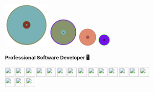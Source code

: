 <div width="100%">
  <img src="logo_github_V.svg" width="28%"/>
  <img src="logo_github_III.svg" width="18%"/>
  <img src="logo_github_I.svg" width="12%"/>
  <img src="logo_github_II.svg" width="8%"/>
</div>

### Professional Software Developer 🖥️
<div>
  <img src="https://cdn.jsdelivr.net/gh/devicons/devicon/icons/javascript/javascript-plain.svg" height="30px" width="30px"/>
  <img src="https://cdn.jsdelivr.net/gh/devicons/devicon/icons/html5/html5-plain-wordmark.svg" height="30px" width="30px"/>
  <img src="https://cdn.jsdelivr.net/gh/devicons/devicon/icons/css3/css3-plain-wordmark.svg" height="30px" width="30px"/>
  <img src="https://cdn.jsdelivr.net/gh/devicons/devicon/icons/java/java-plain-wordmark.svg" height="30px" width="30px"/>
  <img src="https://cdn.jsdelivr.net/gh/devicons/devicon/icons/c/c-line.svg" height="30px" width="30px"/>
  <img src="https://cdn.jsdelivr.net/gh/devicons/devicon/icons/cplusplus/cplusplus-plain.svg" height="30px" width="30px"/>
  <img src="https://cdn.jsdelivr.net/gh/devicons/devicon/icons/csharp/csharp-plain.svg" height="30px" width="30px"/>
  <img src="https://cdn.jsdelivr.net/gh/devicons/devicon/icons/dart/dart-plain.svg" height="30px" width="30px"/>
  <img src="https://cdn.jsdelivr.net/gh/devicons/devicon/icons/php/php-plain.svg" height="30px" width="30px"/>
  <img src="https://cdn.jsdelivr.net/gh/devicons/devicon/icons/python/python-plain.svg" height="30px" width="30px"/>
  <img src="https://cdn.jsdelivr.net/gh/devicons/devicon/icons/vuejs/vuejs-plain.svg" height="30px" width="30px"/>
  <img src="https://cdn.jsdelivr.net/gh/devicons/devicon/icons/react/react-original.svg" height="30px" width="30px"/>
  <img src="https://cdn.jsdelivr.net/gh/devicons/devicon/icons/svelte/svelte-plain.svg" height="30px" width="30px"/>
  <img src="https://cdn.jsdelivr.net/gh/devicons/devicon/icons/nodejs/nodejs-plain.svg" height="30px" width="30px"/>
  <img src="https://cdn.jsdelivr.net/gh/devicons/devicon/icons/express/express-original-wordmark.svg" height="30px" width="30px"/>
  <img src="https://cdn.jsdelivr.net/gh/devicons/devicon/icons/flutter/flutter-plain.svg" height="30px" width="30px"/>
  <img src="https://cdn.jsdelivr.net/gh/devicons/devicon/icons/spring/spring-plain.svg" height="30px" width="30px"/>
</div>
